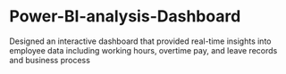 # Power-BI-analysis-Dashboard
Designed an interactive dashboard that provided real-time insights into employee data including working hours, overtime pay, and leave records and business process
